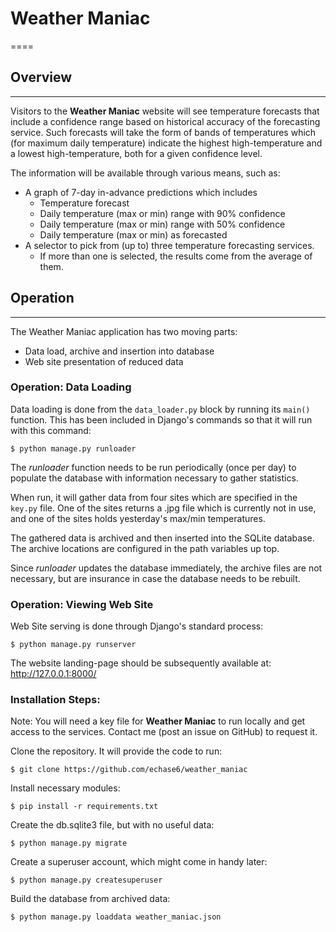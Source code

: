 # Weather Maniac
====


## Overview
----
Visitors to the **Weather Maniac** website will see temperature forecasts that
include a confidence range based on historical accuracy of the forecasting
service.  Such forecasts will take the form of bands of temperatures which (for
maximum daily temperature) indicate the highest high-temperature and a lowest 
high-temperature, both for a given confidence level.

The information will be available through various means, such as:
* A graph of 7-day in-advance predictions which includes
  * Temperature forecast
  * Daily temperature (max or min) range with 90% confidence
  * Daily temperature (max or min) range with 50% confidence
  * Daily temperature (max or min) as forecasted
* A selector to pick from (up to) three temperature forecasting services.
  * If more than one is selected, the results come from the average of them.


## Operation
----

The Weather Maniac application has two moving parts:
* Data load, archive and insertion into database
* Web site presentation of reduced data

### Operation:  Data Loading
Data loading is done from the `data_loader.py` block by running its `main()` 
  function.  This has been included in Django's commands so that it will
  run with this command:
  
`$ python manage.py runloader`
  
The *runloader* function needs to be run periodically (once per day) to 
  populate the database with information necessary to gather statistics.
  
When run, it will gather data from four sites which are specified in the
  `key.py` file.  One of the sites returns a .jpg file which is currently not in
  use, and one of the sites holds yesterday's max/min temperatures.
  
The gathered data is archived and then inserted into the SQLite database.  The 
  archive locations are configured in the path variables up top.

Since *runloader* updates the database immediately, the archive files are not 
  necessary, but are insurance in case the database needs to be rebuilt.


### Operation:  Viewing Web Site
Web Site serving is done through Django's standard process:

`$ python manage.py runserver`

The website landing-page should be subsequently available at:
 http://127.0.0.1:8000/
 

### Installation Steps:
Note:  You will need a key file for **Weather Maniac** to run locally and
get access to the services.  Contact me (post an issue on GitHub) to request 
it.

Clone the repository.  It will provide the code to run:

`$ git clone https://github.com/echase6/weather_maniac`

Install necessary modules:

`$ pip install -r requirements.txt`

Create the db.sqlite3 file, but with no useful data:

`$ python manage.py migrate`

Create a superuser account, which might come in handy later:

`$ python manage.py createsuperuser`

Build the database from archived data:

`$ python manage.py loaddata weather_maniac.json`



